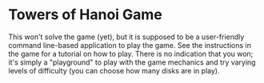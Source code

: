 # Towers of Hanoi Game
This won't solve the game (yet), but it is supposed to be a user-friendly command line-based application to play the game.
See the instructions in the game for a tutorial on how to play. 
There is no indication that you won; it's simply a "playground" to play with the game mechanics and try varying levels of difficulty (you can choose how many disks are in play). 
